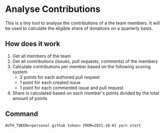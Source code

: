 # Analyse Contributions

This is a tiny tool to analyse the contributions of a the team members.
It will be used to calculate the eligible share of donations on a quarterly basis.

## How does it work

1. Get all members of the team
2. Get all contributions (issues, pull requests, comments) of the members
3. Calculate contributions per member based on the following scoring system
    - 2 points for each authored pull request
    - 1 point for each created issue
    - 1 point for each commented issue and pull request
4. Share is calculated based on each member's points divided by the total amount of points

## Command

```
AUTH_TOKEN=<personal github token> FROM=2021-10-01 yarn start
```